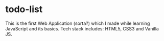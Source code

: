 # todo-list
This is the first Web Application (sorta?) which I made while learning JavaScript and its basics. Tech stack includes: HTML5, CSS3 and Vanilla JS.
